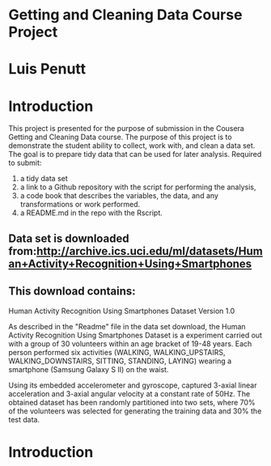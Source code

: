 # Getting and Cleaning Data Course Project
# Luis Penutt

Introduction
================
This project is presented for the purpose of submission in the Cousera Getting and Cleaning Data course. 
The purpose of this project is to demonstrate the student ability to collect, work with, and clean a data set. 
The goal is to prepare tidy data that can be used for later analysis. 
Required to submit: 

1) a tidy data set
2) a link to a Github repository with the script for performing the analysis, 
3) a code book that describes the variables, the data, and any transformations or work performed. 
4) a README.md in the repo with the Rscript. 

## Data set is downloaded from:http://archive.ics.uci.edu/ml/datasets/Human+Activity+Recognition+Using+Smartphones 

## This download contains: 
Human Activity Recognition Using Smartphones Dataset Version 1.0

As described in the "Readme" file in the data set download, the Human Activity Recognition Using Smartphones Dataset is 
a experiment carried out with a group of 30 volunteers within an age bracket of 19-48 years. 
Each person performed six activities (WALKING, WALKING_UPSTAIRS, WALKING_DOWNSTAIRS, SITTING, STANDING, LAYING) 
wearing a smartphone (Samsung Galaxy S II) on the waist. 

Using its embedded accelerometer and gyroscope, 
captured 3-axial linear acceleration and 3-axial angular velocity at a constant rate of 50Hz. 
The obtained dataset has been randomly partitioned into two sets, 
where 70% of the volunteers was selected for generating the training data and 30% the test data. 

Introduction
================

